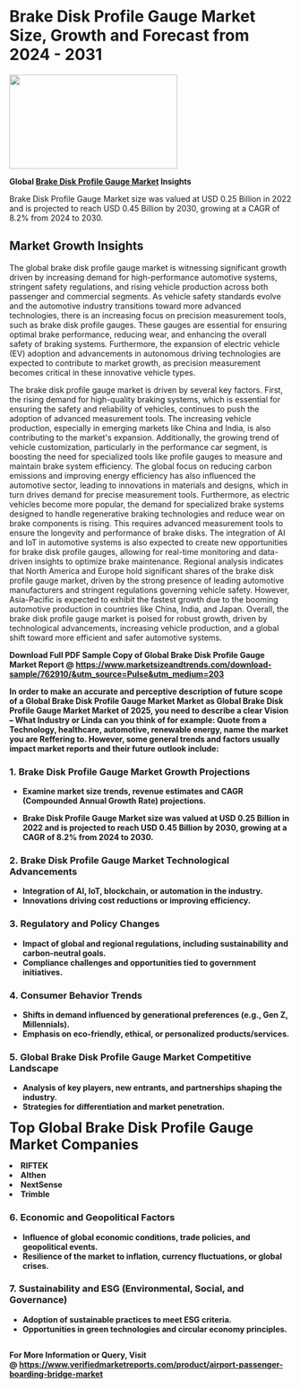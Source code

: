 <H1>Brake Disk Profile Gauge Market Size, Growth and Forecast from 2024 - 2031</H1><img class="aligncenter size-medium wp-image-584254" src="https://thirdeyenews.in/wp-content/uploads/2024/09/Global-Market-Research-300x168.jpeg" alt="" width="300" height="168" /><p><strong>Global&nbsp;<a href="https://www.marketsizeandtrends.com/download-sample/762910/&amp;utm_source=Pulse&amp;utm_medium=203">Brake Disk Profile Gauge Market</a> Insights</strong></p><p>Brake Disk Profile Gauge Market size was valued at USD 0.25 Billion in 2022 and is projected to reach USD 0.45 Billion by 2030, growing at a CAGR of 8.2% from 2024 to 2030.</p><p><h2>Market Growth Insights</h2> <p>The global brake disk profile gauge market is witnessing significant growth driven by increasing demand for high-performance automotive systems, stringent safety regulations, and rising vehicle production across both passenger and commercial segments. As vehicle safety standards evolve and the automotive industry transitions toward more advanced technologies, there is an increasing focus on precision measurement tools, such as brake disk profile gauges. These gauges are essential for ensuring optimal brake performance, reducing wear, and enhancing the overall safety of braking systems. Furthermore, the expansion of electric vehicle (EV) adoption and advancements in autonomous driving technologies are expected to contribute to market growth, as precision measurement becomes critical in these innovative vehicle types.</p> <p><strong></strong></p> <p>The brake disk profile gauge market is driven by several key factors. First, the rising demand for high-quality braking systems, which is essential for ensuring the safety and reliability of vehicles, continues to push the adoption of advanced measurement tools. The increasing vehicle production, especially in emerging markets like China and India, is also contributing to the market's expansion. Additionally, the growing trend of vehicle customization, particularly in the performance car segment, is boosting the need for specialized tools like profile gauges to measure and maintain brake system efficiency. The global focus on reducing carbon emissions and improving energy efficiency has also influenced the automotive sector, leading to innovations in materials and designs, which in turn drives demand for precise measurement tools. Furthermore, as electric vehicles become more popular, the demand for specialized brake systems designed to handle regenerative braking technologies and reduce wear on brake components is rising. This requires advanced measurement tools to ensure the longevity and performance of brake disks. The integration of AI and IoT in automotive systems is also expected to create new opportunities for brake disk profile gauges, allowing for real-time monitoring and data-driven insights to optimize brake maintenance. Regional analysis indicates that North America and Europe hold significant shares of the brake disk profile gauge market, driven by the strong presence of leading automotive manufacturers and stringent regulations governing vehicle safety. However, Asia-Pacific is expected to exhibit the fastest growth due to the booming automotive production in countries like China, India, and Japan. Overall, the brake disk profile gauge market is poised for robust growth, driven by technological advancements, increasing vehicle production, and a global shift toward more efficient and safer automotive systems. <p><strong></p><p><span class=""><strong>Download Full PDF Sample Copy of Global Brake Disk Profile Gauge Market Report</strong> @ <a href="https://www.marketsizeandtrends.com/download-sample/762910/&amp;utm_source=Pulse&amp;utm_medium=203" target="_blank">https://www.marketsizeandtrends.com/download-sample/762910/&amp;utm_source=Pulse&amp;utm_medium=203</a></span></p><p>In order to make an accurate and perceptive description of future scope of a Global&nbsp;Brake Disk Profile Gauge Market Market as Global&nbsp;Brake Disk Profile Gauge Market Market of 2025, you need to describe a clear Vision &ndash; What Industry or Linda can you think of for example: Quote from a Technology, healthcare, automotive, renewable energy, name the market you are Reffering to. However, some general trends and factors usually impact market reports and their future outlook include:</p><h3>1.&nbsp;<strong>Brake Disk Profile Gauge Market Growth Projections</strong></h3><ul><li>Examine market size trends, revenue estimates and CAGR (Compounded Annual Growth Rate) projections.</li><li><p>Brake Disk Profile Gauge Market size was valued at USD 0.25 Billion in 2022 and is projected to reach USD 0.45 Billion by 2030, growing at a CAGR of 8.2% from 2024 to 2030.</p></li></ul><h3>2.&nbsp;<strong>Brake Disk Profile Gauge Market Technological Advancements</strong></h3><ul><li>Integration of AI, IoT, blockchain, or automation in the industry.</li><li>Innovations driving cost reductions or improving efficiency.</li></ul><h3>3.&nbsp;<strong>Regulatory and Policy Changes</strong></h3><ul><li>Impact of global and regional regulations, including sustainability and carbon-neutral goals.</li><li>Compliance challenges and opportunities tied to government initiatives.</li></ul><h3>4.&nbsp;<strong>Consumer Behavior Trends</strong></h3><ul><li>Shifts in demand influenced by generational preferences (e.g., Gen Z, Millennials).</li><li>Emphasis on eco-friendly, ethical, or personalized products/services.</li></ul><h3>5.&nbsp;<strong>Global Brake Disk Profile Gauge Market Competitive Landscape</strong></h3><ul><li>Analysis of key players, new entrants, and partnerships shaping the industry.</li><li>Strategies for differentiation and market penetration.</li></ul><p data-pm-slice="1 1 []"><span style="color: inherit; font-family: inherit; font-size: 25px;">Top Global Brake Disk Profile Gauge Market Companies</span></p><div class="" data-test-id=""><p><li>RIFTEK</li><li> Althen</li><li> NextSense</li><li> Trimble</li></p></div><h3>6.&nbsp;<strong>Economic and Geopolitical Factors</strong></h3><ul><li>Influence of global economic conditions, trade policies, and geopolitical events.</li><li>Resilience of the market to inflation, currency fluctuations, or global crises.</li></ul><h3>7.&nbsp;<strong>Sustainability and ESG (Environmental, Social, and Governance)</strong></h3><ul><li>Adoption of sustainable practices to meet ESG criteria.</li><li>Opportunities in green technologies and circular economy principles.</li></ul><h2><strong style="font-size: 14px;">For More Information or Query, Visit @&nbsp;</strong><a style="background-color: #ffffff; font-size: 14px;" href="https://www.marketsizeandtrends.com/report/brake-disk-profile-gauge-market/" target="_blank">https://www.verifiedmarketreports.com/product/airport-passenger-boarding-bridge-market</a></h2>
